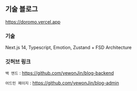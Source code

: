 ## 기술 블로그

https://doromo.vercel.app

### 기술
Next.js 14, Typescript, Emotion, Zustand + FSD Architecture

### 깃허브 링크
`백 엔드` : https://github.com/yewonJin/blog-backend

`어드민 페이지` : https://github.com/yewonJin/blog-admin
